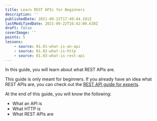 ```yaml
---
title: Learn REST APIs for Beginners
description: ''
publishedDate: 2021-09-22T17:49:44.101Z
lastModifiedDate: 2021-09-22T16:42:00.638Z
draft: false
coverImage: ''
points: 5
lessons:
    - source: 01.01-what-is-an-api
    - source: 01.02-what-is-http
    - source: 01.03-what-is-rest-api
---
```


<Lead>In this guide, you will learn about what REST APIs are.</Lead>

<Callout>

This guide is only meant for beginners. If you already have an idea what REST APIs are, you can check out the [REST API guide for experts](https://rapidapi.com/learn/rest-apis/rest-api-for-experts).

</Callout>

At the end of this guide, you will know the following:

-   What an API is
-   What HTTP is
-   What REST APIs are
